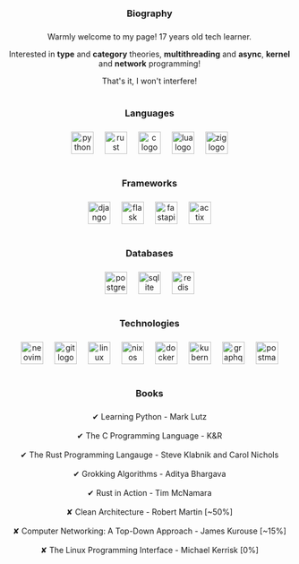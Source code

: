 <h3 align="center">Biography</h3>

###

<p align="center">Warmly welcome to my page! 17 years old tech learner.</p>
<p align="center">Interested in <b>type</b> and <b>category</b> theories, <b>multithreading</b> and <b>async</b>, <b>kernel</b> and <b>network</b> programming!</p>
<p align="center">That's it, I won't interfere!</p>

###

<h1 align="center"></h1>

###

<h3 align="center">Languages</h3>

###

<div align="center">
  <img src="https://cdn.jsdelivr.net/gh/devicons/devicon/icons/python/python-plain.svg" height="40" alt="python logo"  />
  <img width="12" />
  <img src="https://skillicons.dev/icons?i=rust" height="40" alt="rust logo"  />
  <img width="12" />
  <img src="https://cdn.jsdelivr.net/gh/devicons/devicon/icons/c/c-original.svg" height="40" alt="c logo"  />
  <img width="12" />
  <img src="https://cdn.jsdelivr.net/gh/devicons/devicon/icons/lua/lua-original.svg" height="40" alt="lua logo"  />
  <img width="12" />
  <img src="https://cdn.jsdelivr.net/gh/devicons/devicon/icons/zig/zig-original.svg" height="40" alt="zig logo"  />
</div>

###

<h1 align="center"></h1>

###

<h3 align="center">Frameworks</h3>

###

<div align="center">
  <img src="https://skillicons.dev/icons?i=django" height="40" alt="django logo"  />
  <img width="12" />
  <img src="https://skillicons.dev/icons?i=flask" height="40" alt="flask logo"  />
  <img width="12" />
  <img src="https://skillicons.dev/icons?i=fastapi" height="40" alt="fastapi logo"  />
  <img width="12" />
  <img src="https://skillicons.dev/icons?i=actix" height="40" alt="actix logo"  />
</div>

###

<h1 align="center"></h1>

###

<h3 align="center">Databases</h3>

###

<div align="center">
  <img src="https://cdn.simpleicons.org/postgresql/4169E1" height="40" alt="postgresql logo"  />
  <img width="12" />
  <img src="https://cdn.jsdelivr.net/gh/devicons/devicon/icons/sqlite/sqlite-original.svg" height="40" alt="sqlite logo"  />
  <img width="12" />
  <img src="https://cdn.jsdelivr.net/gh/devicons/devicon/icons/redis/redis-original.svg" height="40" alt="redis logo"  />
</div>

###

<h1 align="center"></h1>

###

<h3 align="center">Technologies</h3>

###

<div align="center">
  <img src="https://cdn.simpleicons.org/neovim/57A143" height="40" alt="neovim logo"  />
  <img width="12" />
  <img src="https://cdn.simpleicons.org/git/F05032" height="40" alt="git logo"  />
  <img width="12" />
  <img src="https://cdn.simpleicons.org/linux/FCC624" height="40" alt="linux logo"  />
  <img width="12" />
  <img src="https://cdn.jsdelivr.net/gh/devicons/devicon/icons/nixos/nixos-original.svg" height="40" alt="nixos logo"  />
  <img width="12" />
  <img src="https://cdn.jsdelivr.net/gh/devicons/devicon/icons/docker/docker-plain.svg" height="40" alt="docker logo"  />
  <img width="12" />
  <img src="https://cdn.jsdelivr.net/gh/devicons/devicon/icons/kubernetes/kubernetes-plain.svg" height="40" alt="kubernetes logo"  />
  <img width="12" />
  <img src="https://cdn.simpleicons.org/graphql/E10098" height="40" alt="graphql logo"  />
  <img width="12" />
  <img src="https://cdn.simpleicons.org/postman/FF6C37" height="40" alt="postman logo"  />
</div>

###

<h1 align="center"></h1>

###

<h3 align="center">Books</h3>

###

<p align="center">✔ Learning Python - Mark Lutz<br><br>✔ The C Programming Language - K&R<br><br>✔ The Rust Programming Langauge - Steve Klabnik and Carol Nichols<br><br>✔ Grokking Algorithms - Aditya Bhargava<br><br>✔ Rust in Action - Tim McNamara<br><br>✘ Clean Architecture - Robert Martin [~50%]<br><br>✘ Computer Networking: A Top-Down Approach - James Kurouse [~15%]<br><br>✘ The Linux Programming Interface - Michael Kerrisk [0%]</p>

###
